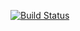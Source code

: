 [![Build Status](https://app.travis-ci.com/drwadu/fasb.svg?branch=master)](https://app.travis-ci.com/drwadu/fasb)


